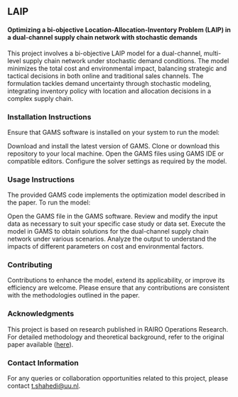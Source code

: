 ## LAIP
#### Optimizing a bi-objective Location-Allocation-Inventory Problem (LAIP) in a dual-channel supply chain network with stochastic demands
This project involves a bi-objective LAIP model for a dual-channel, multi-level supply chain network under stochastic demand conditions. The model minimizes the total cost and environmental impact, balancing strategic and tactical decisions in both online and traditional sales channels. The formulation tackles demand uncertainty through stochastic modeling, integrating inventory policy with location and allocation decisions in a complex supply chain.

### Installation Instructions
Ensure that GAMS software is installed on your system to run the model:

  Download and install the latest version of GAMS.
  Clone or download this repository to your local machine.
  Open the GAMS files using GAMS IDE or compatible editors.
  Configure the solver settings as required by the model.

### Usage Instructions
The provided GAMS code implements the optimization model described in the paper. To run the model:

  Open the GAMS file in the GAMS software.
  Review and modify the input data as necessary to suit your specific case study or data set.
  Execute the model in GAMS to obtain solutions for the dual-channel supply chain network under various scenarios.
  Analyze the output to understand the impacts of different parameters on cost and environmental factors.

### Contributing
Contributions to enhance the model, extend its applicability, or improve its efficiency are welcome. Please ensure that any contributions are consistent with the methodologies outlined in the paper.

### Acknowledgments
This project is based on research published in RAIRO Operations Research. For detailed methodology and theoretical background, refer to the original paper available ([here](file:///C:/Users/Shahe002/Downloads/Optimizing_a_bi-objective_location-allocation-inve.pdf)).
### Contact Information
For any queries or collaboration opportunities related to this project, please contact t.shahedi@uu.nl.
